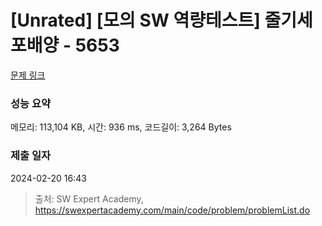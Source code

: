 # [Unrated] [모의 SW 역량테스트] 줄기세포배양 - 5653 

[문제 링크](https://swexpertacademy.com/main/code/problem/problemDetail.do?contestProbId=AWXRJ8EKe48DFAUo) 

### 성능 요약

메모리: 113,104 KB, 시간: 936 ms, 코드길이: 3,264 Bytes

### 제출 일자

2024-02-20 16:43



> 출처: SW Expert Academy, https://swexpertacademy.com/main/code/problem/problemList.do